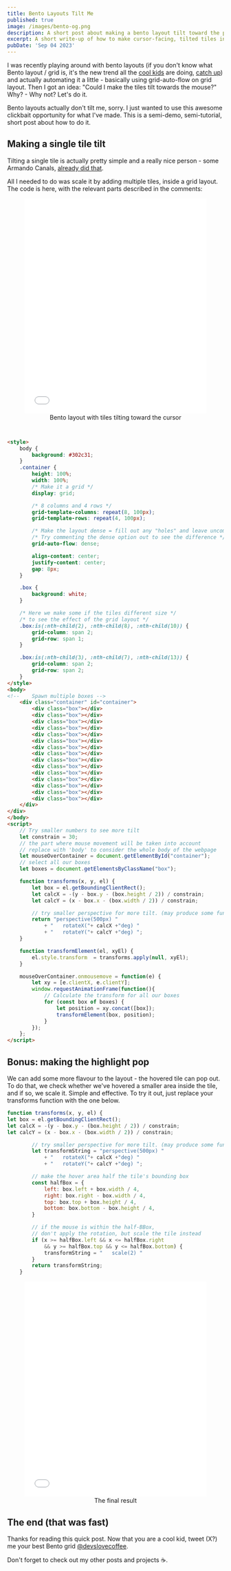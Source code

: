 ```yaml
---
title: Bento Layouts Tilt Me
published: true
image: /images/bento-og.png
description: A short post about making a bento layout tilt toward the pointer using HTML, javascript and css.
excerpt: A short write-up of how to make cursor-facing, tilted tiles in a bento grid.
pubDate: 'Sep 04 2023'
---
```


I was recently playing around with bento layouts (if you don't know what Bento layout / grid is, it's the new trend all the <a class="external" href="https://bentogrids.com" target="_blank">cool kids</a> are doing, <a class="external" href="https://www.webdesignerdepot.com/2023/07/what-is-the-bento-ui-trend-and-how-can-you-get-started" target="_blank">catch up</a>) and actually automating it a little - basically using grid-auto-flow on grid layout. Then I got an idea: "Could I make the tiles tilt towards the mouse?" Why? - Why not? Let's do it.

Bento layouts actually don't tilt me, sorry. I just wanted to use this awesome clickbait opportunity for what I've made. This is a semi-demo, semi-tutorial, short post about how to do it.

## Making a single tile tilt

Tilting a single tile is actually pretty simple and a really nice person - some Armando Canals, <a class="external" href="https://armandocanals.com/posts/CSS-transform-rotating-a-3D-object-perspective-based-on-mouse-position.html" target="_blank">already did that</a>.

All I needed to do was scale it by adding multiple tiles, inside a grid layout. The code is here, with the relevant parts described in the comments:

<figure>
    <iframe loading="lazy" title="The bento layout with tiles tilting towards the cursor" src="/assets/index-basic.html" height="500px" width="100%" style="border:none;"></iframe>
    <figcaption align="center">Bento layout with tiles tilting toward the cursor</figcaption>
</figure>

```html


<style>
    body {
        background: #302c31;
    }
    .container {
        height: 100%;
        width: 100%;
        /* Make it a grid */
        display: grid;

        /* 8 columns and 4 rows */
        grid-template-columns: repeat(8, 100px);
        grid-template-rows: repeat(4, 100px);

        /* Make the layout dense = fill out any "holes" and leave uncompleted rows if necessary */
        /* Try commenting the dense option out to see the difference */
        grid-auto-flow: dense;

        align-content: center;
        justify-content: center;
        gap: 8px;
    }

    .box {
        background: white;
    }

    /* Here we make some if the tiles different size */
    /* to see the effect of the grid layout */
    .box:is(:nth-child(2), :nth-child(8), :nth-child(10)) {
        grid-column: span 2;
        grid-row: span 1;
    }

    .box:is(:nth-child(3), :nth-child(7), :nth-child(13)) {
        grid-column: span 2;
        grid-row: span 2;
    }
</style>
<body>
<!--    Spawn multiple boxes -->
    <div class="container" id="container">
        <div class="box"></div>
        <div class="box"></div>
        <div class="box"></div>
        <div class="box"></div>
        <div class="box"></div>
        <div class="box"></div>
        <div class="box"></div>
        <div class="box"></div>
        <div class="box"></div>
        <div class="box"></div>
        <div class="box"></div>
        <div class="box"></div>
        <div class="box"></div>
        <div class="box"></div>
        <div class="box"></div>
    </div>
</div>
</body>
<script>
    // Try smaller numbers to see more tilt
    let constrain = 30;
    // the part where mouse movement will be taken into account
    // replace with 'body' to consider the whole body of the webpage
    let mouseOverContainer = document.getElementById("container");
    // select all our boxes
    let boxes = document.getElementsByClassName("box");

    function transforms(x, y, el) {
        let box = el.getBoundingClientRect();
        let calcX = -(y - box.y - (box.height / 2)) / constrain;
        let calcY = (x - box.x - (box.width / 2)) / constrain;

        // try smaller perspective for more tilt. (may produce some fun artifacts)
        return "perspective(500px) "
            + "   rotateX("+ calcX +"deg) "
            + "   rotateY("+ calcY +"deg) ";
    }

    function transformElement(el, xyEl) {
        el.style.transform  = transforms.apply(null, xyEl);
    }

    mouseOverContainer.onmousemove = function(e) {
        let xy = [e.clientX, e.clientY];
        window.requestAnimationFrame(function(){
            // Calculate the transform for all our boxes
            for (const box of boxes) {
                let position = xy.concat([box]);
                transformElement(box, position);
            }
        });
    };
</script>
```

## Bonus: making the highlight pop

We can add some more flavour to the layout - the hovered tile can pop out. To do that, we check whether we've hovered a smaller area inside the tile, and if so, we scale it. Simple and effective. To try it out, just replace your transforms function with the one below.

```javascript
function transforms(x, y, el) {
let box = el.getBoundingClientRect();
let calcX = -(y - box.y - (box.height / 2)) / constrain;
let calcY = (x - box.x - (box.width / 2)) / constrain;

        // try smaller perspective for more tilt. (may produce some fun artifacts)
        let transformString = "perspective(500px) "
            + "   rotateX("+ calcX +"deg) "
            + "   rotateY("+ calcY +"deg) ";

        // make the hover area half the tile's bounding box
        const halfBox = {
            left: box.left + box.width / 4,
            right: box.right - box.width / 4,
            top: box.top + box.height / 4,
            bottom: box.bottom - box.height / 4,
        }

        // if the mouse is within the half-BBox, 
        // don't apply the rotation, but scale the tile instead
        if (x >= halfBox.left && x <= halfBox.right
            && y >= halfBox.top && y <= halfBox.bottom) {
            transformString = "   scale(2) "
        }
        return transformString;
    }
```
<figure>
    <iframe loading="lazy" title="The final result with tiles enlarging on hover" src="/assets/index-advanced.html" height="500px" width="100%" style="border:none;"></iframe>
    <figcaption align="center">The final result</figcaption>
</figure>

## The end (that was fast)

Thanks for reading this quick post. Now that you are a cool kid, tweet (X?) me your best Bento grid <a class="external" href="https://x.com/devslovecoffee" target="_blank">@devslovecoffee</a>. 

Don't forget to check out my other posts and projects ☕.

